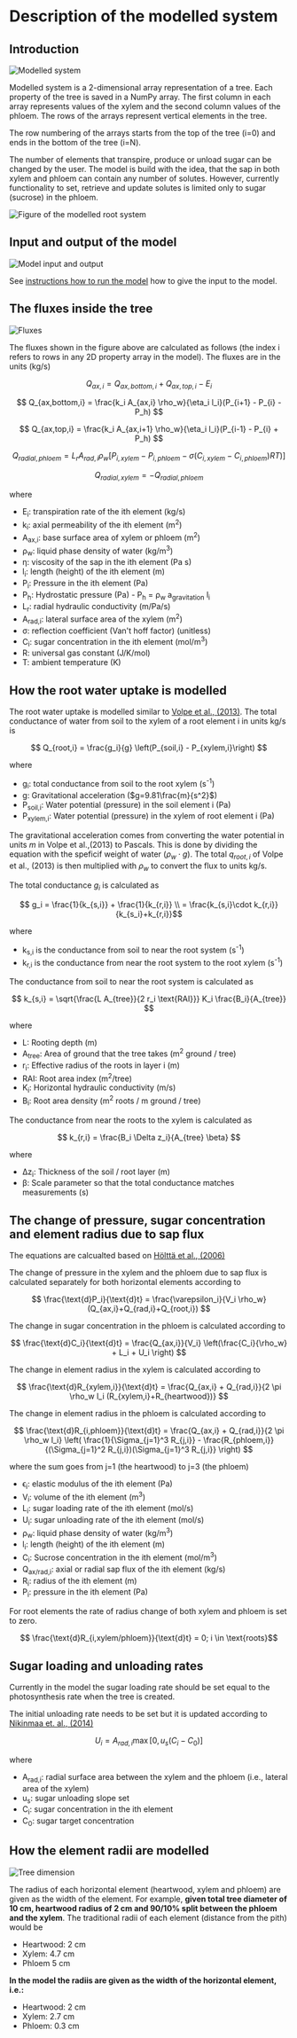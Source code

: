 Description of the modelled system
==================================

Introduction
------------

![Modelled system](./_static/modelled_system.png "modelled system")


Modelled system is a 2-dimensional array representation of a tree. Each property of the tree is saved in a NumPy array. 
The first column in each array represents values of the xylem and the second column values of the phloem. 
The rows of the arrays represent vertical elements in the tree. 

The row numbering of the arrays starts from the top of the tree (i=0) and ends in the bottom of the tree (i=N).

The number of elements that transpire, produce or unload sugar can be changed by the user. The model is build with the idea, that the sap in both xylem and phloem can contain any number of solutes. However, currently functionality to set, retrieve and update solutes is limited only to sugar (sucrose) in the phloem.

![Figure of the modelled root system](./_static/modelled_root_system.png)

Input and output of the model
-----------------------------
![Model input and output](./_static/model_input_output.png "model input and output")

See [instructions how to run the model](instructions_to_run.md) how to give the input to the model.

The fluxes inside the tree
-------------------------------------------------------------------------------

![Fluxes](./_static/fluxes.png "calculated fluxes in the model")

The fluxes shown in the figure above are calculated as follows (the index i refers to rows in any 2D property array in the model). The fluxes are in the units (kg/s)

$$ Q_{ax,i} = Q_{ax,bottom,i} + Q_{ax,top,i} - E_i$$

$$ Q_{ax,bottom,i} = \frac{k_i A_{ax,i} \rho_w}{\eta_i l_i}(P_{i+1} - P_{i} - P_h) $$

$$ Q_{ax,top,i} = \frac{k_i A_{ax,i+1} \rho_w}{\eta_i l_i}(P_{i-1} - P_{i} + P_h) $$

$$ Q_{radial,phloem} = L_r A_{rad,i} \rho_{w} [P_{i,xylem} - P_{i,phloem} - \sigma(C_{i,xylem} - C_{i,phloem}) R T)] $$

$$ Q_{radial,xylem} = -Q_{radial,phloem} $$

where

* E<sub>i</sub>: transpiration rate of the ith element (kg/s)
* k<sub>i</sub>: axial permeability of the ith element (m<sup>2</sup>)
* A<sub>ax,i</sub>: base surface area of xylem or phloem (m<sup>2</sup>)
* &rho;<sub>w</sub>: liquid phase density of water (kg/m<sup>3</sup>)
* &eta;: viscosity of the sap in the ith element (Pa s)
* l<sub>i</sub>: length (height) of the ith element (m)
* P<sub>i</sub>: Pressure in the ith element (Pa)
* P<sub>h</sub>: Hydrostatic pressure (Pa) - P<sub>h</sub> = &rho;<sub>w</sub> a<sub>gravitation</sub> l<sub>i</sub>
* L<sub>r</sub>: radial hydraulic conductivity (m/Pa/s)
* A<sub>rad,i</sub>: lateral surface area of the xylem (m<sup>2</sup>)
* &sigma;: reflection coefficient (Van't hoff factor) (unitless)
* C<sub>i</sub>: sugar concentration in the ith element (mol/m<sup>3</sup>)
* R: universal gas constant (J/K/mol)
* T: ambient temperature (K)

How the root water uptake is modelled
-------------------------------------------------
The root water uptake is modelled similar to [Volpe et al., (2013)](https://doi.org/10.1016/j.advwatres.2013.07.008). The total conductance of water from soil to the xylem of a root element i in units kg/s is

$$ Q_{root,i} = \frac{g_i}{g} \left(P_{soil,i} - P_{xylem,i}\right) $$

where
* g<sub>i</sub>: total conductance from soil to the root xylem (s<sup>-1</sup>)
* g: Gravitational acceleration ($g=9.81\frac{m}{s^2}$)
* P<sub>soil,i</sub>: Water potential (pressure) in the soil element i (Pa)
* P<sub>xylem,i</sub>: Water potential (pressure) in the xylem of root element i (Pa)

The gravitational acceleration comes from converting the water potential in units $m$ in Volpe et al.,(2013) to Pascals.  This is done by dividing the equation with the speficif weight of water ($\rho_w \cdot g$). The total $q_{root,i}$ of Volpe et al., (2013) is then multiplied with $\rho_w$ to convert the flux to units kg/s.

The total conductance $g_i$ is calculated as

$$ g_i = \frac{1}{k_{s,i}} + \frac{1}{k_{r,i}} \\ = \frac{k_{s,i}\cdot k_{r,i}}{k_{s_i}+k_{r,i}}$$

where

* k<sub>s,i</sub> is the conductance from soil to near the root system (s<sup>-1</sup>)
* k<sub>r,i</sub> is the conductance from near the root system to the root xylem (s<sup>-1</sup>)

The conductance from soil to near the root system is calculated as

$$ k_{s,i} = \sqrt{\frac{L A_{tree}}{2 r_i \text{RAI}}} K_i \frac{B_i}{A_{tree}} $$

where
* L: Rooting depth (m)
* A<sub>tree</sub>: Area of ground that the tree takes (m<sup>2</sup> ground / tree)
* r<sub>i</sub>: Effective radius of the roots in layer i (m)
* RAI: Root area index (m<sup>2</sup>/tree)
* K<sub>i</sub>: Horizontal hydraulic conductivity (m/s)
* B<sub>i</sub>: Root area density (m<sup>2</sup> roots / m ground / tree)

The conductance from near the roots to the xylem is calculated as

$$ k_{r,i} = \frac{B_i \Delta z_i}{A_{tree} \beta} $$

where

* &Delta;z<sub>i</sub>: Thickness of the soil / root layer (m)
* &beta;: Scale parameter so that the total conductance matches measurements (s)

The change of pressure, sugar concentration and element radius due to sap flux
------------------------------------------------------------------------------
The equations are calcualted based on [Hölttä et al., (2006)](https://link.springer.com/article/10.1007/s00468-005-0014-6)

The change of pressure in the xylem and the phloem due to sap flux is calculated separately for both horizontal elements according to

$$ \frac{\text{d}P_i}{\text{d}t} = \frac{\varepsilon_i}{V_i \rho_w}(Q_{ax,i}+Q_{rad,i}+Q_{root,i}) $$

The change in sugar concentration in the phloem is calculated according to

$$ \frac{\text{d}C_i}{\text{d}t} = \frac{Q_{ax,i}}{V_i} \left(\frac{C_i}{\rho_w} + L_i + U_i \right) $$

The change in element radius in the xylem is calculated according to

$$ \frac{\text{d}R_{xylem,i}}{\text{d}t} = \frac{Q_{ax,i} + Q_{rad,i}}{2 \pi \rho_w l_i (R_{xylem,i}+R_{heartwood})} $$

The change in element radius in the phloem is calculated according to

$$ \frac{\text{d}R_{i,phloem}}{\text{d}t} = \frac{Q_{ax,i} + Q_{rad,i}}{2 \pi \rho_w l_i} \left( \frac{1}{\Sigma_{j=1}^3 R_{j,i}} - \frac{R_{phloem,i}}{(\Sigma_{j=1}^2 R_{j,i})(\Sigma_{j=1}^3 R_{j,i}} \right) $$

where the sum goes from j=1 (the heartwood) to j=3 (the phloem)

* &varepsilon;<sub>i</sub>: elastic modulus of the ith element (Pa)
* V<sub>i</sub>: volume of the ith element (m<sup>3</sup>)
* L<sub>i</sub>: sugar loading rate of the ith element (mol/s)
* U<sub>i</sub>: sugar unloading rate of the ith element (mol/s)
* &rho;<sub>w</sub>: liquid phase density of water (kg/m<sup>3</sup>)
* l<sub>i</sub>: length (height) of the ith element (m)
* C<sub>i</sub>: Sucrose concentration in the ith element (mol/m<sup>3</sup>)
* Q<sub>ax/rad,i</sub>: axial or radial sap flux of the ith element (kg/s)
* R<sub>i</sub>: radius of the ith element (m)
* P<sub>i</sub>: pressure in the ith element (Pa)

For root elements the rate of radius change of both xylem and phloem is set to zero.

$$ \frac{\text{d}R_{i,xylem/phloem}}{\text{d}t} = 0;  i \in \text{roots}$$

Sugar loading and unloading rates
---------------------------------

Currently in the model the sugar loading rate should be set equal to the photosynthesis rate when the tree is created.

The initial unloading rate needs to be set but it is updated according to
[Nikinmaa et. al., (2014)](https://academic.oup.com/aob/article/114/4/653/2769025)

$$ U_i = A_{rad,i} \max{ [0, u_s (C_i - C_0)]}$$

where

* A<sub>rad,i</sub>: radial surface area between the xylem and the phloem (i.e., lateral area of the xylem)
* u<sub>s</sub>: sugar unloading slope set
* C<sub>i</sub>: sugar concentration in the ith element
* C<sub>0</sub>: sugar target concentration


How the element radii are modelled
-------------------------------------------------
![Tree dimension](./_static/tree.png "definition of tree radii")

The radius of each horizontal element (heartwood, xylem and phloem) are given as the width of the element.
For example, **given total tree diameter of 10 cm, heartwood radius of 2 cm and 90/10% split between the phloem
and the xylem**. The traditional radii of each element (distance from the pith) would be
* Heartwood: 2 cm
* Xylem: 4.7 cm
* Phloem 5 cm

**In the model the radiis are given as the width of the horizontal element, i.e.:**
* Heartwood: 2 cm
* Xylem: 2.7 cm
* Phloem: 0.3 cm